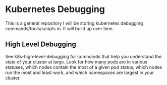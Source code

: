 # Kubernetes Debugging

This is a general repository I will be storing kubernetes debugging commands/tools/scripts in.  It will build up over time.

## High Level Debugging

See k8s-high-level-debugging for commands that help you understand the state of your cluster at large.  Look for
how many pods are in various statuses, which nodes contain the most of a given pod status, which nodes run the most
and least work, and which namespaces are largest in your cluster.